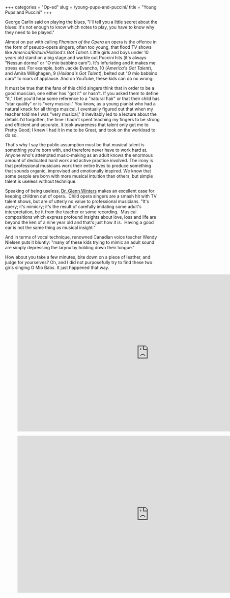 +++
categories = "Op-ed"
slug = /young-pups-and-puccini/
title = "Young Pups and Puccini"
+++

George Carlin said on playing the blues, "I'll tell you a little secret about the blues: it's not enough to know which notes to play, you have to know why they need to be played."

Almost on par with calling _Phantom of the Opera_ an opera is the offence in the form of pseudo-opera singers, often too young, that flood TV shows like _America/Britain/Holland's Got Talent_. Little girls and boys under 10 years old stand on a big stage and warble out Puccini hits (it's always "Nessun dorma" or "O mio babbino caro"). It's infuriating and it makes me stress eat.
For example, both Jackie Evancho, 10 (_America's Got Talent_), and Amira Willighagen, 9 (_Holland's Got Talent_), belted out "O mio babbino caro" to roars of applause. And on YouTube, these kids can do no wrong:

It must be true that the fans of this child singers think that in order to be a good musician, one either has "got it" or hasn't. If you asked them to define "it," I bet you'd hear some reference to a "natural flair" or that their child has "star quality" or is "very musical." You know, as a young pianist who had a natural knack for all things musical, I eventually figured out that when my teacher told me I was "very musical," it inevitably led to a lecture about the details I'd forgotten, the time I hadn't spent teaching my fingers to be strong and efficient and accurate. It took awareness that talent only got me to Pretty Good; I knew I had it in me to be Great, and took on the workload to do so.

That's why I say the public assumption must be that musical talent is something you're born with, and therefore never have to work hard at. Anyone who's attempted music-making as an adult knows the enormous amount of dedicated hard work and active practice involved. The irony is that professional musicians work their entire lives to produce something that sounds organic, improvised and emotionally inspired. We know that some people are born with more musical intuition than others, but simple talent is useless without technique.

Speaking of being useless, [Dr. Glenn Winters](http://dropera.blogspot.ca/2012/01/about-those-child-opera-singers-heres.html?fb_action_ids=10152443578425166&fb_action_types=og.likes&fb_source=other_multiline&action_object_map=%5B10150461126021517%5D&action_type_map=%5B%22og.likes%22%5D&action_ref_map=%5B%5D) makes an excellent case for keeping children out of opera.  Child opera singers are a smash hit with TV talent shows, but are of utterly no value to professional musicians. "It's apery; it's mimicry; it's the result of carefully imitating some adult's interpretation, be it from the teacher or some recording.  Musical compositions which express profound insights about love, loss and life are beyond the ken of a nine year old and that's just how it is.  Having a good ear is not the same thing as musical insight."

And in terms of vocal technique, renowned Canadian voice teacher Wendy Nielsen puts it bluntly: "many of these kids trying to mimic an adult sound are simply depressing the larynx by holding down their tongue."

How about you take a few minutes, bite down on a piece of leather, and judge for yourselves? Oh, and I did not purposefully try to find these two girls singing O Mio Babs. It just happened that way.

<figure data-type="video">
<iframe width="854" height="510" src="https://www.youtube.com/embed/DBDtbl3glr0" frameborder="0" allowfullscreen></iframe>
</figure>

<figure data-type="video">
<iframe width="854" height="510" src="https://www.youtube.com/embed/SKhmFSV-XB0" frameborder="0" allowfullscreen></iframe>
</figure>
